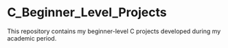 # C_Beginner_Level_Projects
This repository contains my beginner-level C projects developed during my academic period.
